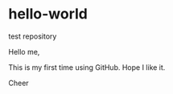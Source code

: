 # hello-world
test repository

Hello me,

This is my first time using GitHub. Hope I like it.

Cheer
